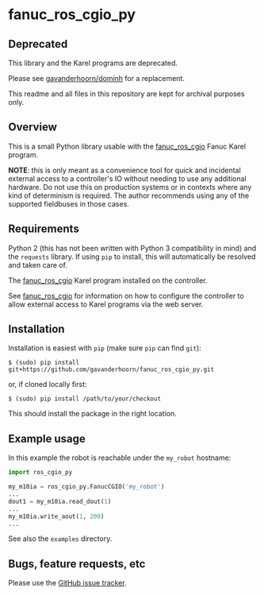 # fanuc_ros_cgio_py

## Deprecated

This library and the Karel programs are deprecated.

Please see [gavanderhoorn/dominh](https://github.com/gavanderhoorn/dominh) for a replacement.

This readme and all files in this repository are kept for archival purposes only.

## Overview

This is a small Python library usable with the [fanuc_ros_cgio][] Fanuc Karel
program.

**NOTE**: this is only meant as a convenience tool for quick and incidental
external access to a controller's IO without needing to use any additional
hardware. Do not use this on production systems or in contexts where any kind
of determinism is required. The author recommends using any of the supported
fieldbuses in those cases.


## Requirements

Python 2 (this has not been written with Python 3 compatibility in mind) and
the `requests` library. If using `pip` to install, this will automatically be
resolved and taken care of.

The [fanuc_ros_cgio][] Karel program installed on the controller.

See [fanuc_ros_cgio][] for information on how to configure the controller to
allow external access to Karel programs via the web server.


## Installation

Installation is easiest with `pip` (make sure `pip` can find `git`):

```
$ (sudo) pip install git+https://github.com/gavanderhoorn/fanuc_ros_cgio_py.git
```

or, if cloned locally first:

```
$ (sudo) pip install /path/to/your/checkout
```

This should install the package in the right location.


## Example usage

In this example the robot is reachable under the `my_robot` hostname:

```python
import ros_cgio_py

my_m10ia = ros_cgio_py.FanucCGIO('my_robot')
...
dout1 = my_m10ia.read_dout(1)
...
my_m10ia.write_aout(1, 200)
...
```

See also the `examples` directory.


## Bugs, feature requests, etc

Please use the [GitHub issue tracker][].



[fanuc_ros_cgio]: https://github.com/gavanderhoorn/fanuc_ros_cgio
[GitHub issue tracker]: https://github.com/gavanderhoorn/fanuc_ros_cgio_py/issues
